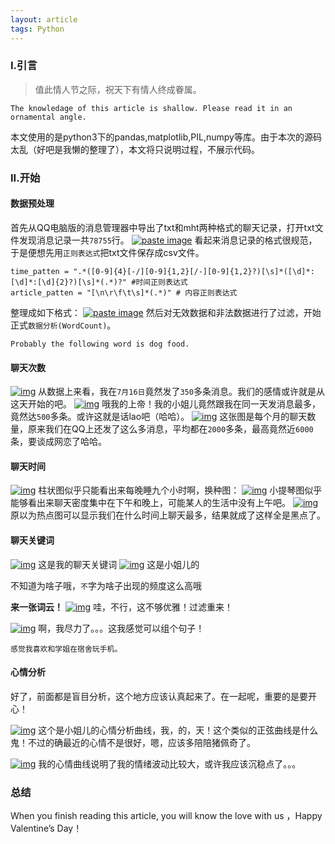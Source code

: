 ```yaml
---
layout: article
tags: Python
---
```


### I.引言

> 值此情人节之际，祝天下有情人终成眷属。

```
The knowledage of this article is shallow. Please read it in an ornamental angle.
```
<!--more-->
本文使用的是python3下的pandas,matplotlib,PIL,numpy等库。由于本次的源码太乱（好吧是我懒的整理了），本文将只说明过程，不展示代码。

### II.开始

#### 数据预处理

首先从QQ电脑版的消息管理器中导出了txt和mht两种格式的聊天记录，打开txt文件发现消息记录一共`78755`行。
[![paste image](http://cdn.lisongqian.cn/151851498837862dtysly.png?imageslim)](http://cdn.lisongqian.cn/151851498837862dtysly.png?imageslim)
看起来消息记录的格式很规范，于是便想先用`正则表达式`把txt文件保存成csv文件。

```
time_patten = ".*([0-9]{4}[-/][0-9]{1,2}[/-][0-9]{1,2}?)[\s]*([\d]*:[\d]*:[\d]{2}?)[\s]*(.*)?" #时间正则表达式
article_patten = "[\n\r\f\t\s]*(.*)" # 内容正则表达式
```

整理成如下格式：
[![paste image](http://cdn.lisongqian.cn/1518515390676pwzxt4ln.png?imageslim)](http://cdn.lisongqian.cn/1518515390676pwzxt4ln.png?imageslim)
然后对无效数据和非法数据进行了过滤，开始正式`数据分析(WordCount)`。

```
Probably the following word is dog food.
```

#### 聊天次数

[![img](http://cdn.lisongqian.cn/lisongqian_count.png)](http://cdn.lisongqian.cn/lisongqian_count.png)
从数据上来看，我在`7月16日`竟然发了`350`多条消息。我们的感情或许就是从这天开始的吧。
[![img](http://cdn.lisongqian.cn/women.png)](http://cdn.lisongqian.cn/women.png)
哦我的上帝！我的小姐儿竟然跟我在同一天发消息最多，竟然达`500`多条。或许这就是话lao吧（哈哈）。
[![img](http://cdn.lisongqian.cn/%E6%AF%8F%E6%9C%88%E7%9A%84%E6%B6%88%E6%81%AF%E6%95%B0%E9%87%8F.png)](http://cdn.lisongqian.cn/%E6%AF%8F%E6%9C%88%E7%9A%84%E6%B6%88%E6%81%AF%E6%95%B0%E9%87%8F.png)
这张图是每个月的聊天数量，原来我们在QQ上还发了这么多消息，平均都在`2000`多条，最高竟然近`6000`条，要谈成网恋了哈哈。

#### 聊天时间

[![img](http://cdn.lisongqian.cn/%E6%B6%88%E6%81%AF%E6%95%B0%E9%87%8F.png)](http://cdn.lisongqian.cn/%E6%B6%88%E6%81%AF%E6%95%B0%E9%87%8F.png)
柱状图似乎只能看出来每晚睡九个小时啊，换种图：
[![img](http://cdn.lisongqian.cn/%E5%B0%8F%E6%8F%90%E7%90%B4%E5%9B%BE.png)](http://cdn.lisongqian.cn/%E5%B0%8F%E6%8F%90%E7%90%B4%E5%9B%BE.png)
小提琴图似乎能够看出来聊天密度集中在下午和晚上，可能某人的生活中没有上午吧。
[![img](http://cdn.lisongqian.cn/%E7%83%AD%E7%82%B9%E5%9B%BE.png)](http://cdn.lisongqian.cn/%E7%83%AD%E7%82%B9%E5%9B%BE.png)原以为热点图可以显示我们在什么时间上聊天最多，结果就成了这样全是黑点了。

#### 聊天关键词

[![img](http://cdn.lisongqian.cn/men_keywords.png)](http://cdn.lisongqian.cn/men_keywords.png)
这是我的聊天关键词
[![img](http://cdn.lisongqian.cn/women_keywords.png)](http://cdn.lisongqian.cn/women_keywords.png)
这是小姐儿的

不知道为啥子哦，`不`字为啥子出现的频度这么高哦

**来一张词云！**
[![img](http://cdn.lisongqian.cn/wordcloud.png)](http://cdn.lisongqian.cn/wordcloud.png)
哇，不行，这不够优雅！过滤重来！

[![img](http://cdn.lisongqian.cn/wordcloud2.png)](http://cdn.lisongqian.cn/wordcloud2.png)
啊，我尽力了。。。这我感觉可以组个句子！

```
感觉我喜欢和学姐在宿舍玩手机。
```

#### 心情分析

好了，前面都是盲目分析，这个地方应该认真起来了。在一起呢，重要的是要开心！

[![img](http://cdn.lisongqian.cn/women_emotion.png)](http://cdn.lisongqian.cn/women_emotion.png)
这个是小姐儿的心情分析曲线，我，的，天！这个类似的正弦曲线是什么鬼！不过的确最近的心情不是很好，嗯，应该多陪陪猪佩奇了。

[![img](http://cdn.lisongqian.cn/men_emotion.png)](http://cdn.lisongqian.cn/men_emotion.png)
我的心情曲线说明了我的情绪波动比较大，或许我应该沉稳点了。。。

### 总结

When you finish reading this article, you will know the love with us ，Happy Valentine’s Day！